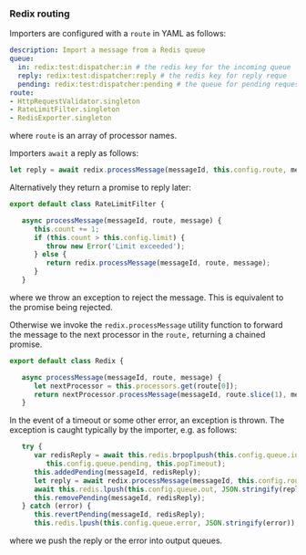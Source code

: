 ### Redix routing

Importers are configured with a `route` in YAML as follows:
```yaml
description: Import a message from a Redis queue
queue:
  in: redix:test:dispatcher:in # the redis key for the incoming queue
  reply: redix:test:dispatcher:reply # the redis key for reply reque
  pending: redix:test:dispatcher:pending # the queue for pending requests
route:
- HttpRequestValidator.singleton
- RateLimitFilter.singleton
- RedisExporter.singleton
```
where `route` is an array of processor names.

Importers `await` a reply as follows:
```javascript
let reply = await redix.processMessage(messageId, this.config.route, message);
```

Alternatively they return a promise to reply later:
```javascript
export default class RateLimitFilter {

   async processMessage(messageId, route, message) {
      this.count += 1;
      if (this.count > this.config.limit) {
         throw new Error('Limit exceeded');
      } else {
         return redix.processMessage(messageId, route, message);
      }
   }
```
where we throw an exception to reject the message. This is equivalent to the promise being rejected.

Otherwise we invoke the `redix.processMessage` utility function to forward the message to the next processor in the `route,` returning a chained promise.

```javascript
export default class Redix {

   async processMessage(messageId, route, message) {
      let nextProcessor = this.processors.get(route[0]);
      return nextProcessor.processMessage(messageId, route.slice(1), message);
   }
```

In the event of a timeout or some other error, an exception is thrown. The exception is caught typically by the importer, e.g. as follows:
```javascript
   try {
      var redisReply = await this.redis.brpoplpush(this.config.queue.in,
         this.config.queue.pending, this.popTimeout);
      this.addedPending(messageId, redisReply);
      let reply = await redix.processMessage(messageId, this.config.route, message);
      await this.redis.lpush(this.config.queue.out, JSON.stringify(reply));
      this.removePending(messageId, redisReply);
   } catch (error) {
      this.revertPending(messageId, redisReply);
      this.redis.lpush(this.config.queue.error, JSON.stringify(error));
```
where we push the reply or the error into output queues.
